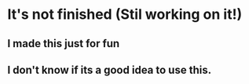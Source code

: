 # It's not finished (Stil working on it!)
## I made this just for fun
## I don't know if its a good idea to use this.
